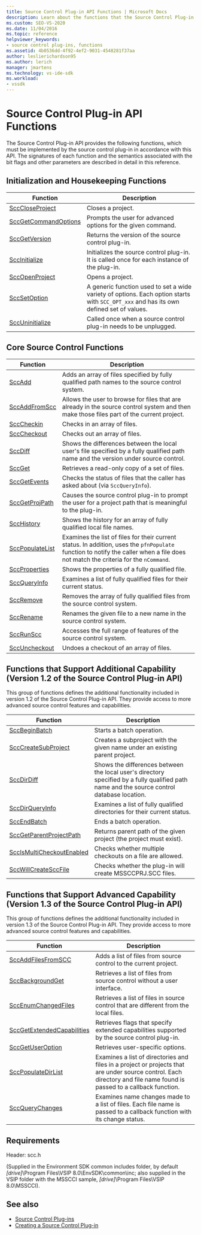 ```yaml
---
title: Source Control Plug-in API Functions | Microsoft Docs
description: Learn about the functions that the Source Control Plug-in API provides, which must be implemented by the source control plug-in.
ms.custom: SEO-VS-2020
ms.date: 11/04/2016
ms.topic: reference
helpviewer_keywords:
- source control plug-ins, functions
ms.assetid: 4b0536dd-4f92-4ef2-9031-4548281f37aa
author: leslierichardson95
ms.author: lerich
manager: jmartens
ms.technology: vs-ide-sdk
ms.workload:
- vssdk
---
```

# Source Control Plug-in API Functions
The Source Control Plug-in API provides the following functions, which must be implemented by the source control plug-in in accordance with this API. The signatures of each function and the semantics associated with the bit flags and other parameters are described in detail in this reference.

## Initialization and Housekeeping Functions

|Function|Description|
|--------------|-----------------|
|[SccCloseProject](../extensibility/scccloseproject-function.md)|Closes a project.|
|[SccGetCommandOptions](../extensibility/sccgetcommandoptions-function.md)|Prompts the user for advanced options for the given command.|
|[SccGetVersion](../extensibility/sccgetversion-function.md)|Returns the version of the source control plug-in.|
|[SccInitialize](../extensibility/sccinitialize-function.md)|Initializes the source control plug-in. It is called once for each instance of the plug-in.|
|[SccOpenProject](../extensibility/sccopenproject-function.md)|Opens a project.|
|[SccSetOption](../extensibility/sccsetoption-function.md)|A generic function used to set a wide variety of options. Each option starts with `SCC_OPT_xxx` and has its own defined set of values.|
|[SccUninitialize](../extensibility/sccuninitialize-function.md)|Called once when a source control plug-in needs to be unplugged.|

## Core Source Control Functions

|Function|Description|
|--------------|-----------------|
|[SccAdd](../extensibility/sccadd-function.md)|Adds an array of files specified by fully qualified path names to the source control system.|
|[SccAddFromScc](../extensibility/sccaddfromscc-function.md)|Allows the user to browse for files that are already in the source control system and then make those files part of the current project.|
|[SccCheckin](../extensibility/scccheckin-function.md)|Checks in an array of files.|
|[SccCheckout](../extensibility/scccheckout-function.md)|Checks out an array of files.|
|[SccDiff](../extensibility/sccdiff-function.md)|Shows the differences between the local user's file specified by a fully qualified path name and the version under source control.|
|[SccGet](../extensibility/sccget-function.md)|Retrieves a read-only copy of a set of files.|
|[SccGetEvents](../extensibility/sccgetevents-function.md)|Checks the status of files that the caller has asked about (via `SccQueryInfo`).|
|[SccGetProjPath](../extensibility/sccgetprojpath-function.md)|Causes the source control plug-in to prompt the user for a project path that is meaningful to the plug-in.|
|[SccHistory](../extensibility/scchistory-function.md)|Shows the history for an array of fully qualified local file names.|
|[SccPopulateList](../extensibility/sccpopulatelist-function.md)|Examines the list of files for their current status. In addition, uses the `pfnPopulate` function to notify the caller when a file does not match the criteria for the `nCommand`.|
|[SccProperties](../extensibility/sccproperties-function.md)|Shows the properties of a fully qualified file.|
|[SccQueryInfo](../extensibility/sccqueryinfo-function.md)|Examines a list of fully qualified files for their current status.|
|[SccRemove](../extensibility/sccremove-function.md)|Removes the array of fully qualified files from the source control system.|
|[SccRename](../extensibility/sccrename-function.md)|Renames the given file to a new name in the source control system.|
|[SccRunScc](../extensibility/sccrunscc-function.md)|Accesses the full range of features of the source control system.|
|[SccUncheckout](../extensibility/sccuncheckout-function.md)|Undoes a checkout of an array of files.|

## Functions that Support Additional Capability (Version 1.2 of the Source Control Plug-in API)
 This group of functions defines the additional functionality included in version 1.2 of the Source Control Plug-in API. They provide access to more advanced source control features and capabilities.

|Function|Description|
|--------------|-----------------|
|[SccBeginBatch](../extensibility/sccbeginbatch-function.md)|Starts a batch operation.|
|[SccCreateSubProject](../extensibility/scccreatesubproject-function.md)|Creates a subproject with the given name under an existing parent project.|
|[SccDirDiff](../extensibility/sccdirdiff-function.md)|Shows the differences between the local user's directory specified by a fully qualified path name and the source control database location.|
|[SccDirQueryInfo](../extensibility/sccdirqueryinfo-function.md)|Examines a list of fully qualified directories for their current status.|
|[SccEndBatch](../extensibility/sccendbatch-function.md)|Ends a batch operation.|
|[SccGetParentProjectPath](../extensibility/sccgetparentprojectpath-function.md)|Returns parent path of the given project (the project must exist).|
|[SccIsMultiCheckoutEnabled](../extensibility/sccismulticheckoutenabled-function.md)|Checks whether multiple checkouts on a file are allowed.|
|[SccWillCreateSccFile](../extensibility/sccwillcreatesccfile-function.md)|Checks whether the plug-in will create MSSCCPRJ.SCC files.|

## Functions that Support Advanced Capability (Version 1.3 of the Source Control Plug-in API)
 This group of functions defines the additional functionality included in version 1.3 of the Source Control Plug-in API. They provide access to more advanced source control features and capabilities.

|Function|Description|
|--------------|-----------------|
|[SccAddFilesFromSCC](../extensibility/sccaddfilesfromscc-function.md)|Adds a list of files from source control to the current project.|
|[SccBackgroundGet](../extensibility/sccbackgroundget-function.md)|Retrieves a list of files from source control without a user interface.|
|[SccEnumChangedFiles](../extensibility/sccenumchangedfiles-function.md)|Retrieves a list of files in source control that are different from the local files.|
|[SccGetExtendedCapabilities](../extensibility/sccgetextendedcapabilities-function.md)|Retrieves flags that specify extended capabilities supported by the source control plug-in.|
|[SccGetUserOption](../extensibility/sccgetuseroption-function.md)|Retrieves user-specific options.|
|[SccPopulateDirList](../extensibility/sccpopulatedirlist-function.md)|Examines a list of directories and files in a project or projects that are under source control. Each directory and file name found is passed to a callback function.|
|[SccQueryChanges](../extensibility/sccquerychanges-function.md)|Examines name changes made to a list of files. Each file name is passed to a callback function with its change status.|

## Requirements
 Header: scc.h

 (Supplied in the Environment SDK common includes folder, by default *[drive]*\Program Files\VSIP 8.0\EnvSDK\common\inc; also supplied in the VSIP folder with the MSSCCI sample, *[drive]*\Program Files\VSIP 8.0\MSSCCI).

## See also
- [Source Control Plug-ins](../extensibility/source-control-plug-ins.md)
- [Creating a Source Control Plug-in](../extensibility/internals/creating-a-source-control-plug-in.md)
